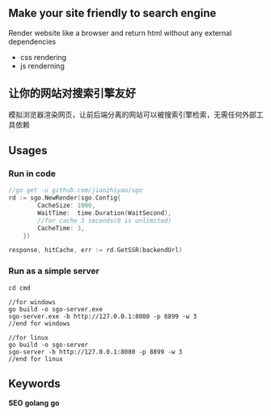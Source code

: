 ## Make your site friendly to search engine
Render website like a browser and return html without any external dependencies
- css rendering
- js renderning
## 让你的网站对搜索引擎友好
模拟浏览器渲染网页，让前后端分离的网站可以被搜索引擎检索，无需任何外部工具依赖

## Usages

### Run in code

```go
//go get -u github.com/jianzhiyao/sgo
rd := sgo.NewRender(sgo.Config{
		CacheSize: 1000,
        WaitTime:  time.Duration(WaitSecond),
        //for cache 3 seconds(0 is unlimited)
        CacheTime: 3,
	})

response, hitCache, err := rd.GetSSR(backendUrl)
```

### Run  as a simple server
```command
cd cmd

//for windows
go build -o sgo-server.exe
sgo-server.exe -b http://127.0.0.1:8080 -p 8899 -w 3
//end for windows

//for linux
go build -o sgo-server
sgo-server -b http://127.0.0.1:8080 -p 8899 -w 3
//end for linux
```

## Keywords
**SEO** **golang** **go**
